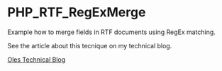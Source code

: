 # PHP_RTF_RegExMerge
Example how to merge fields in RTF documents using RegEx matching.

See the article about this tecnique on my technical blog. 

[Oles Technical Blog](http://tech.humlesite.eu/2017/01/13/using-regular-expression-to-merge-database-content-into-rich-text-format-template-documents/)
